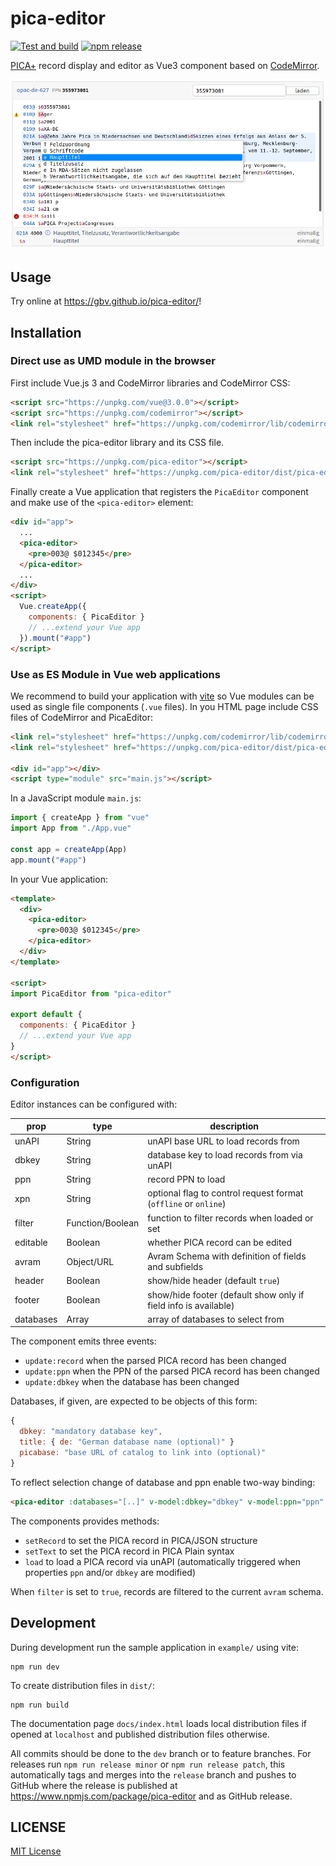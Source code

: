 # pica-editor

[![Test and build](https://github.com/gbv/pica-editor/workflows/Test%20and%20build/badge.svg)](https://github.com/gbv/pica-editor/actions?query=workflow%3A%22Test+and+build%22)
[![npm release](https://img.shields.io/npm/v/pica-editor)](https://www.npmjs.com/package/pica-editor)

[PICA+] record display and editor as Vue3 component based on [CodeMirror].

[CodeMirror]:https://codemirror.net/
[PICA+]: https://format.gbv.de/pica/plus

![Screenshot](docs/pica-editor-screenshot.png)

## Usage

Try online at <https://gbv.github.io/pica-editor/>!

## Installation

### Direct use as UMD module in the browser

First include Vue.js 3 and CodeMirror libraries and CodeMirror CSS:

~~~html
<script src="https://unpkg.com/vue@3.0.0"></script>
<script src="https://unpkg.com/codemirror"></script>
<link rel="stylesheet" href="https://unpkg.com/codemirror/lib/codemirror.css">
~~~

Then include the pica-editor library and its CSS file.

~~~html
<script src="https://unpkg.com/pica-editor"></script>
<link rel="stylesheet" href="https://unpkg.com/pica-editor/dist/pica-editor.css">
~~~

Finally create a Vue application that registers the `PicaEditor` component and make use of the `<pica-editor>` element:

~~~html
<div id="app">
  ...
  <pica-editor>
    <pre>003@ $012345</pre>
  </pica-editor>
  ...
</div>
<script>
  Vue.createApp({
    components: { PicaEditor }
    // ...extend your Vue app
  }).mount("#app")
</script>
~~~

### Use as ES Module in Vue web applications

We recommend to build your application with [vite](https://github.com/vitejs/vite) so Vue modules can be used as single file components (`.vue` files). In you HTML page include CSS files of CodeMirror and PicaEditor:

~~~html
<link rel="stylesheet" href="https://unpkg.com/codemirror/lib/codemirror.css">
<link rel="stylesheet" href="https://unpkg.com/pica-editor/dist/pica-editor.css">

<div id="app"></div>
<script type="module" src="main.js"></script>
~~~

In a JavaScript module `main.js`:

~~~js
import { createApp } from "vue"
import App from "./App.vue"

const app = createApp(App)
app.mount("#app")
~~~

In your Vue application:

~~~html
<template>
  <div>
    <pica-editor>
      <pre>003@ $012345</pre>
    </pica-editor>
  </div>
</template>

<script>
import PicaEditor from "pica-editor"

export default {
  components: { PicaEditor }
  // ...extend your Vue app
}
</script>
~~~

### Configuration

Editor instances can be configured with:

|prop|type|description|
|----|----|-----------|
| unAPI | String | unAPI base URL to load records from |
| dbkey | String | database key to load records from via unAPI |
| ppn | String | record PPN to load |
| xpn | String | optional flag to control request format (`offline` or `online`) |
| filter | Function/Boolean | function to filter records when loaded or set |
| editable | Boolean | whether PICA record can be edited |
| avram | Object/URL | Avram Schema with definition of fields and subfields |
| header | Boolean | show/hide header (default `true`) |
| footer | Boolean | show/hide footer (default show only if field info is available) |
| databases | Array | array of databases to select from |

The component emits three events:

* `update:record` when the parsed PICA record has been changed
* `update:ppn` when the PPN of the parsed PICA record has been changed
* `update:dbkey` when the database has been changed

Databases, if given, are expected to be objects of this form:

~~~js
{
  dbkey: "mandatory database key",
  title: { de: "German database name (optional)" }
  picabase: "base URL of catalog to link into (optional)"
}
~~~

To reflect selection change of database and ppn enable two-way binding:

~~~html
<pica-editor :databases="[..]" v-model:dbkey="dbkey" v-model:ppn="ppn" ... />
~~~

The components provides methods:

* `setRecord` to set the PICA record in PICA/JSON structure
* `setText` to set the PICA record in PICA Plain syntax
* `load` to load a PICA record via unAPI (automatically triggered when properties `ppn` and/or `dbkey` are modified)

When `filter` is set to `true`, records are filtered to the current `avram` schema.

## Development

During development run the sample application in `example/` using vite:

~~~
npm run dev
~~~

To create distribution files in `dist/`:

~~~
npm run build
~~~

The documentation page `docs/index.html` loads local distribution files if opened at `localhost` and published distribution files otherwise.

All commits should be done to the `dev` branch or to feature branches. For releases run `npm run release minor` or `npm run release patch`, this automatically tags and merges into the `release` branch and pushes to GitHub where the release is published at <https://www.npmjs.com/package/pica-editor> and as GitHub release.

## LICENSE

[MIT License](LICENSE)
